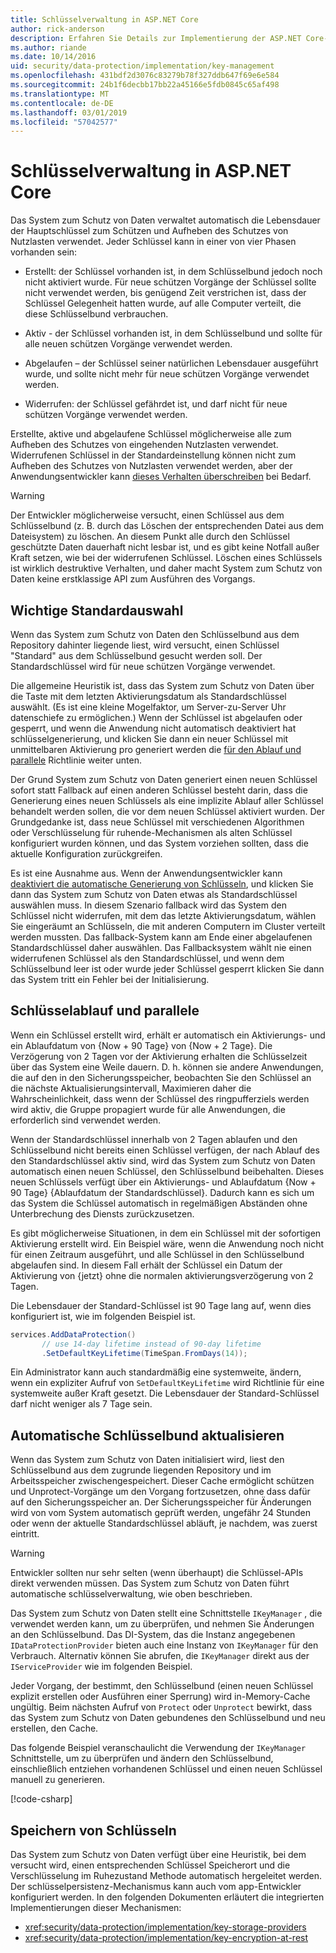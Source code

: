 ```yaml
---
title: Schlüsselverwaltung in ASP.NET Core
author: rick-anderson
description: Erfahren Sie Details zur Implementierung der ASP.NET Core-Datenschutz Key Management-APIs.
ms.author: riande
ms.date: 10/14/2016
uid: security/data-protection/implementation/key-management
ms.openlocfilehash: 431bdf2d3076c83279b78f327ddb647f69e6e584
ms.sourcegitcommit: 24b1f6decbb17bb22a45166e5fdb0845c65af498
ms.translationtype: MT
ms.contentlocale: de-DE
ms.lasthandoff: 03/01/2019
ms.locfileid: "57042577"
---
```

# <a name="key-management-in-aspnet-core"></a>Schlüsselverwaltung in ASP.NET Core

<a name="data-protection-implementation-key-management"></a>

Das System zum Schutz von Daten verwaltet automatisch die Lebensdauer der Hauptschlüssel zum Schützen und Aufheben des Schutzes von Nutzlasten verwendet. Jeder Schlüssel kann in einer von vier Phasen vorhanden sein:

* Erstellt: der Schlüssel vorhanden ist, in dem Schlüsselbund jedoch noch nicht aktiviert wurde. Für neue schützen Vorgänge der Schlüssel sollte nicht verwendet werden, bis genügend Zeit verstrichen ist, dass der Schlüssel Gelegenheit hatten wurde, auf alle Computer verteilt, die diese Schlüsselbund verbrauchen.

* Aktiv - der Schlüssel vorhanden ist, in dem Schlüsselbund und sollte für alle neuen schützen Vorgänge verwendet werden.

* Abgelaufen – der Schlüssel seiner natürlichen Lebensdauer ausgeführt wurde, und sollte nicht mehr für neue schützen Vorgänge verwendet werden.

* Widerrufen: der Schlüssel gefährdet ist, und darf nicht für neue schützen Vorgänge verwendet werden.

Erstellte, aktive und abgelaufene Schlüssel möglicherweise alle zum Aufheben des Schutzes von eingehenden Nutzlasten verwendet. Widerrufenen Schlüssel in der Standardeinstellung können nicht zum Aufheben des Schutzes von Nutzlasten verwendet werden, aber der Anwendungsentwickler kann [dieses Verhalten überschreiben](xref:security/data-protection/consumer-apis/dangerous-unprotect#data-protection-consumer-apis-dangerous-unprotect) bei Bedarf.

>[!WARNING]
> Der Entwickler möglicherweise versucht, einen Schlüssel aus dem Schlüsselbund (z. B. durch das Löschen der entsprechenden Datei aus dem Dateisystem) zu löschen. An diesem Punkt alle durch den Schlüssel geschützte Daten dauerhaft nicht lesbar ist, und es gibt keine Notfall außer Kraft setzen, wie bei der widerrufenen Schlüssel. Löschen eines Schlüssels ist wirklich destruktive Verhalten, und daher macht System zum Schutz von Daten keine erstklassige API zum Ausführen des Vorgangs.

## <a name="default-key-selection"></a>Wichtige Standardauswahl

Wenn das System zum Schutz von Daten den Schlüsselbund aus dem Repository dahinter liegende liest, wird versucht, einen Schlüssel "Standard" aus dem Schlüsselbund gesucht werden soll. Der Standardschlüssel wird für neue schützen Vorgänge verwendet.

Die allgemeine Heuristik ist, dass das System zum Schutz von Daten über die Taste mit dem letzten Aktivierungsdatum als Standardschlüssel auswählt. (Es ist eine kleine Mogelfaktor, um Server-zu-Server Uhr datenschiefe zu ermöglichen.) Wenn der Schlüssel ist abgelaufen oder gesperrt, und wenn die Anwendung nicht automatisch deaktiviert hat schlüsselgenerierung, und klicken Sie dann ein neuer Schlüssel mit unmittelbaren Aktivierung pro generiert werden die [für den Ablauf und parallele](xref:security/data-protection/implementation/key-management#data-protection-implementation-key-management-expiration) Richtlinie weiter unten.

Der Grund System zum Schutz von Daten generiert einen neuen Schlüssel sofort statt Fallback auf einen anderen Schlüssel besteht darin, dass die Generierung eines neuen Schlüssels als eine implizite Ablauf aller Schlüssel behandelt werden sollen, die vor dem neuen Schlüssel aktiviert wurden. Der Grundgedanke ist, dass neue Schlüssel mit verschiedenen Algorithmen oder Verschlüsselung für ruhende-Mechanismen als alten Schlüssel konfiguriert wurden können, und das System vorziehen sollten, dass die aktuelle Konfiguration zurückgreifen.

Es ist eine Ausnahme aus. Wenn der Anwendungsentwickler kann [deaktiviert die automatische Generierung von Schlüsseln](xref:security/data-protection/configuration/overview#disableautomatickeygeneration), und klicken Sie dann das System zum Schutz von Daten etwas als Standardschlüssel auswählen muss. In diesem Szenario fallback wird das System den Schlüssel nicht widerrufen, mit dem das letzte Aktivierungsdatum, wählen Sie eingeräumt an Schlüsseln, die mit anderen Computern im Cluster verteilt werden mussten. Das fallback-System kann am Ende einer abgelaufenen Standardschlüssel daher auswählen. Das Fallbacksystem wählt nie einen widerrufenen Schlüssel als den Standardschlüssel, und wenn dem Schlüsselbund leer ist oder wurde jeder Schlüssel gesperrt klicken Sie dann das System tritt ein Fehler bei der Initialisierung.

<a name="data-protection-implementation-key-management-expiration"></a>

## <a name="key-expiration-and-rolling"></a>Schlüsselablauf und parallele

Wenn ein Schlüssel erstellt wird, erhält er automatisch ein Aktivierungs- und ein Ablaufdatum von {Now + 90 Tage} von {Now + 2 Tage}. Die Verzögerung von 2 Tagen vor der Aktivierung erhalten die Schlüsselzeit über das System eine Weile dauern. D. h. können sie andere Anwendungen, die auf den in den Sicherungsspeicher, beobachten Sie den Schlüssel an die nächste Aktualisierungsintervall, Maximieren daher die Wahrscheinlichkeit, dass wenn der Schlüssel des ringpufferziels werden wird aktiv, die Gruppe propagiert wurde für alle Anwendungen, die erforderlich sind verwendet werden.

Wenn der Standardschlüssel innerhalb von 2 Tagen ablaufen und den Schlüsselbund nicht bereits einen Schlüssel verfügen, der nach Ablauf des den Standardschlüssel aktiv sind, wird das System zum Schutz von Daten automatisch einen neuen Schlüssel, den Schlüsselbund beibehalten. Dieses neuen Schlüssels verfügt über ein Aktivierungs- und Ablaufdatum {Now + 90 Tage} {Ablaufdatum der Standardschlüssel}. Dadurch kann es sich um das System die Schlüssel automatisch in regelmäßigen Abständen ohne Unterbrechung des Diensts zurückzusetzen.

Es gibt möglicherweise Situationen, in dem ein Schlüssel mit der sofortigen Aktivierung erstellt wird. Ein Beispiel wäre, wenn die Anwendung noch nicht für einen Zeitraum ausgeführt, und alle Schlüssel in den Schlüsselbund abgelaufen sind. In diesem Fall erhält der Schlüssel ein Datum der Aktivierung von {jetzt} ohne die normalen aktivierungsverzögerung von 2 Tagen.

Die Lebensdauer der Standard-Schlüssel ist 90 Tage lang auf, wenn dies konfiguriert ist, wie im folgenden Beispiel ist.

```csharp
services.AddDataProtection()
       // use 14-day lifetime instead of 90-day lifetime
       .SetDefaultKeyLifetime(TimeSpan.FromDays(14));
```

Ein Administrator kann auch standardmäßig eine systemweite, ändern, wenn ein expliziter Aufruf von `SetDefaultKeyLifetime` wird Richtlinie für eine systemweite außer Kraft gesetzt. Die Lebensdauer der Standard-Schlüssel darf nicht weniger als 7 Tage sein.

## <a name="automatic-key-ring-refresh"></a>Automatische Schlüsselbund aktualisieren

Wenn das System zum Schutz von Daten initialisiert wird, liest den Schlüsselbund aus dem zugrunde liegenden Repository und im Arbeitsspeicher zwischengespeichert. Dieser Cache ermöglicht schützen und Unprotect-Vorgänge um den Vorgang fortzusetzen, ohne dass dafür auf den Sicherungsspeicher an. Der Sicherungsspeicher für Änderungen wird von vom System automatisch geprüft werden, ungefähr 24 Stunden oder wenn der aktuelle Standardschlüssel abläuft, je nachdem, was zuerst eintritt.

>[!WARNING]
> Entwickler sollten nur sehr selten (wenn überhaupt) die Schlüssel-APIs direkt verwenden müssen. Das System zum Schutz von Daten führt automatische schlüsselverwaltung, wie oben beschrieben.

Das System zum Schutz von Daten stellt eine Schnittstelle `IKeyManager` , die verwendet werden kann, um zu überprüfen, und nehmen Sie Änderungen an den Schlüsselbund. Das DI-System, das die Instanz angegebenen `IDataProtectionProvider` bieten auch eine Instanz von `IKeyManager` für den Verbrauch. Alternativ können Sie abrufen, die `IKeyManager` direkt aus der `IServiceProvider` wie im folgenden Beispiel.

Jeder Vorgang, der bestimmt, den Schlüsselbund (einen neuen Schlüssel explizit erstellen oder Ausführen einer Sperrung) wird in-Memory-Cache ungültig. Beim nächsten Aufruf von `Protect` oder `Unprotect` bewirkt, dass das System zum Schutz von Daten gebundenes den Schlüsselbund und neu erstellen, den Cache.

Das folgende Beispiel veranschaulicht die Verwendung der `IKeyManager` Schnittstelle, um zu überprüfen und ändern den Schlüsselbund, einschließlich entziehen vorhandenen Schlüssel und einen neuen Schlüssel manuell zu generieren.

[!code-csharp[](key-management/samples/key-management.cs)]

## <a name="key-storage"></a>Speichern von Schlüsseln

Das System zum Schutz von Daten verfügt über eine Heuristik, bei dem versucht wird, einen entsprechenden Schlüssel Speicherort und die Verschlüsselung im Ruhezustand Methode automatisch hergeleitet werden. Der schlüsselpersistenz-Mechanismus kann auch vom app-Entwickler konfiguriert werden. In den folgenden Dokumenten erläutert die integrierten Implementierungen dieser Mechanismen:

* <xref:security/data-protection/implementation/key-storage-providers>
* <xref:security/data-protection/implementation/key-encryption-at-rest>

